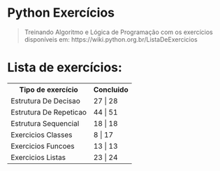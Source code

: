 <h1><strong>Python Exercícios</strong></h1>

<blockquote>
  <p>Treinando Algoritmo e Lógica de Programação com os exercícios disponíveis em: https://wiki.python.org.br/ListaDeExercicios</p>
</blockquote>

<h1 id="listadeexerccios">Lista de exercícios:</h1>



<table align='center'>
  <tr>
    <th >Tipo de exercício  </th>
    <th>Concluido</th> 
  </tr>
  
  
<tr>
    <td> Estrutura De Decisao</td>
    <td>27 | 28</td> 
</tr>
        
<tr>
    <td> Estrutura De Repeticao</td>
    <td>44 | 51</td> 
</tr>
        
<tr>
    <td> Estrutura Sequencial</td>
    <td>18 | 18</td> 
</tr>
        
<tr>
    <td> Exercicios Classes</td>
    <td>8 | 17</td> 
</tr>
        
<tr>
    <td> Exercicios Funcoes</td>
    <td>13 | 13</td> 
</tr>
        
<tr>
    <td> Exercicios Listas</td>
    <td>23 | 24</td> 
</tr>
        
        
</table>